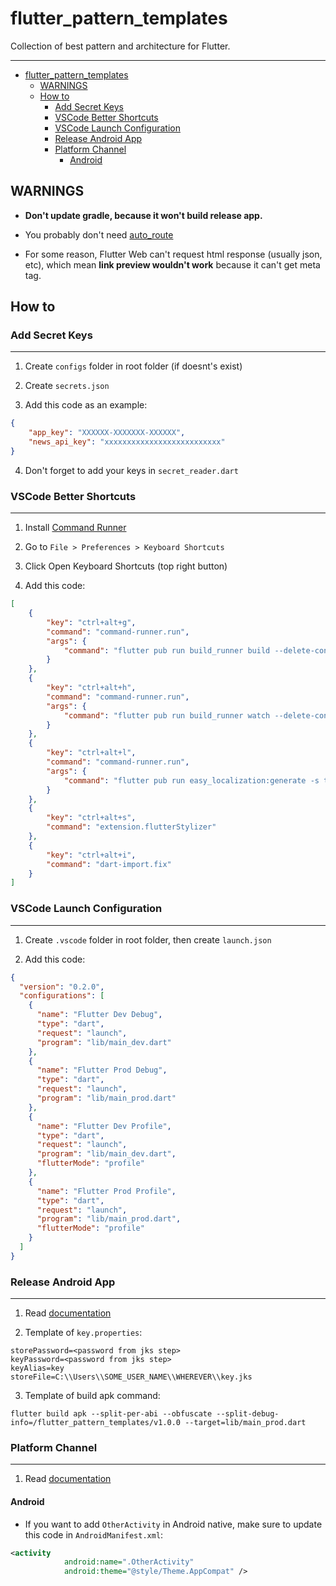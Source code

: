 # flutter_pattern_templates

Collection of best pattern and architecture for Flutter.

---

- [flutter_pattern_templates](#flutter_pattern_templates)
  - [WARNINGS](#warnings)
  - [How to](#how-to)
    - [Add Secret Keys](#add-secret-keys)
    - [VSCode Better Shortcuts](#vscode-better-shortcuts)
    - [VSCode Launch Configuration](#vscode-launch-configuration)
    - [Release Android App](#release-android-app)
    - [Platform Channel](#platform-channel)
      - [Android](#android)

## WARNINGS

- **Don't update gradle, because it won't build release app.**

- You probably don't need [auto_route](https://pub.dev/packages/auto_route)

- For some reason, Flutter Web can't request html response (usually json, etc),
which mean **link preview wouldn't work** because it can't get meta tag.

## How to

### Add Secret Keys

---

1. Create `configs` folder in root folder (if doesnt's exist)

2. Create `secrets.json`

3. Add this code as an example:

```json
{
    "app_key": "XXXXXX-XXXXXXX-XXXXXX",
    "news_api_key": "xxxxxxxxxxxxxxxxxxxxxxxxxx"
}
```

4. Don't forget to add your keys in `secret_reader.dart`

### VSCode Better Shortcuts

---

1. Install [Command Runner](https://marketplace.visualstudio.com/items?itemName=edonet.vscode-command-runner)

2. Go to `File > Preferences > Keyboard Shortcuts`

3. Click Open Keyboard Shortcuts (top right button)

4. Add this code:

```json
[
    {
        "key": "ctrl+alt+g",
        "command": "command-runner.run",
        "args": {
            "command": "flutter pub run build_runner build --delete-conflicting-outputs"
        }
    },
    {
        "key": "ctrl+alt+h",
        "command": "command-runner.run",
        "args": {
            "command": "flutter pub run build_runner watch --delete-conflicting-outputs"
        }
    },
    {
        "key": "ctrl+alt+l",
        "command": "command-runner.run",
        "args": {
            "command": "flutter pub run easy_localization:generate -s translations -f keys -O lib/core/localization -o locale_keys.g.dart"
        }
    },
    {
        "key": "ctrl+alt+s",
        "command": "extension.flutterStylizer"
    },
    {
        "key": "ctrl+alt+i",
        "command": "dart-import.fix"
    }
]
```

### VSCode Launch Configuration

---

1. Create `.vscode` folder in root folder, then create `launch.json`

2. Add this code:

```json
{
  "version": "0.2.0",
  "configurations": [
    {
      "name": "Flutter Dev Debug",
      "type": "dart",
      "request": "launch",
      "program": "lib/main_dev.dart"
    },
    {
      "name": "Flutter Prod Debug",
      "type": "dart",
      "request": "launch",
      "program": "lib/main_prod.dart"
    },
    {
      "name": "Flutter Dev Profile",
      "type": "dart",
      "request": "launch",
      "program": "lib/main_dev.dart",
      "flutterMode": "profile"
    },
    {
      "name": "Flutter Prod Profile",
      "type": "dart",
      "request": "launch",
      "program": "lib/main_prod.dart",
      "flutterMode": "profile"
    }
  ]
}
```

### Release Android App

---

1. Read [documentation](https://flutter.dev/docs/deployment/android)

2. Template of `key.properties`:

```properties
storePassword=<password from jks step>
keyPassword=<password from jks step>
keyAlias=key
storeFile=C:\\Users\\SOME_USER_NAME\\WHEREVER\\key.jks
```

3. Template of build apk command:

```shell
flutter build apk --split-per-abi --obfuscate --split-debug-info=/flutter_pattern_templates/v1.0.0 --target=lib/main_prod.dart
```

### Platform Channel

---

1. Read [documentation](https://flutter.dev/docs/development/platform-integration/platform-channels?tab=android-channel-kotlin-tab)

#### Android

- If you want to add `OtherActivity` in Android native, make sure to update this code in `AndroidManifest.xml`:

```xml
<activity
            android:name=".OtherActivity"
            android:theme="@style/Theme.AppCompat" />
```
